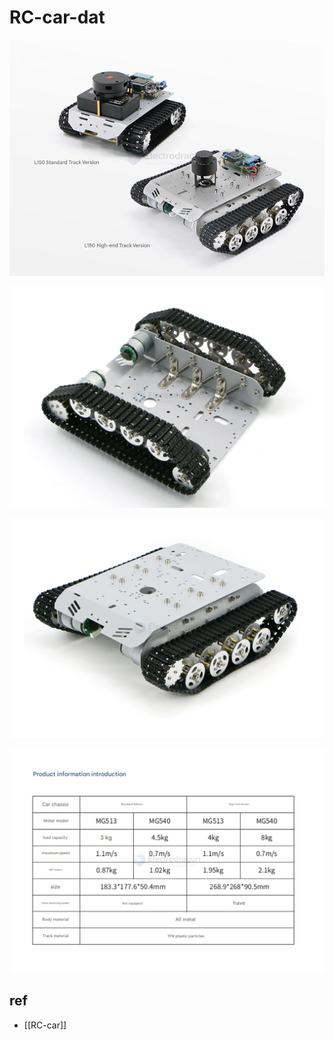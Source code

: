 
# RC-car-dat

![](2025-03-25-15-02-19.png)

![](2025-03-25-15-01-11.png)


![](2025-03-25-15-00-49.png)

![](2025-03-25-15-00-18.png)

## ref 

- [[RC-car]]